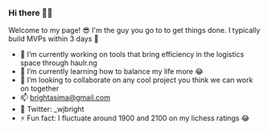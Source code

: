 ### Hi there 👋💥

Welcome to my page! 😎
I'm the guy you go to to get things done. I typically build MVPs within 3 days 😬

- 🔭 I’m currently working on tools that bring efficiency in the logistics space through haulr.ng
- 🌱 I’m currently learning how to balance my life more 😂
- 👯 I’m looking to collaborate on any cool project you think we can work on together
- 📫 brightasima@gmail.com
- 🐣 Twitter: _wjbright
- ⚡ Fun fact: I fluctuate around 1900 and 2100 on my lichess ratings 😂
